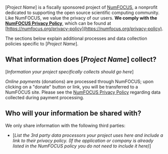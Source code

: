 [*Project Name*] is a fiscally sponsored
project of [NumFOCUS][], a nonprofit
dedicated to supporting the open source scientific computing
community. Like NumFOCUS, we value the privacy of our users. **We comply 
with the [NumFOCUS Privacy Policy][]**, which can be found at
[https://numfocus.org/privacy-policy](https://numfocus.org/privacy-policy).

The sections below explain additional processes and data collection 
policies specific to [*Project Name*]. 


## What information does [*Project Name*] collect?

[*Information your project specifically collects should go here*]

*Online payments* (donations) are processed through NumFOCUS; upon clicking 
on a "donate" button or link, you will be transferred to a NumFOCUS site. 
Please see the [NumFOCUS Privacy Policy][] regarding data collected during 
payment processing.


## Who will your information be shared with?

We only share information with the following third parties:

* [*List the 3rd party data processors your project uses here and include a link
to their privacy policy. (If the application or company is already listed in the 
NumFOCUS policy you do not need to include it here)*]


[NumFOCUS]: https://www.numfocus.org
[NumFOCUS Privacy Policy]: https://numfocus.org/privacy-policy
